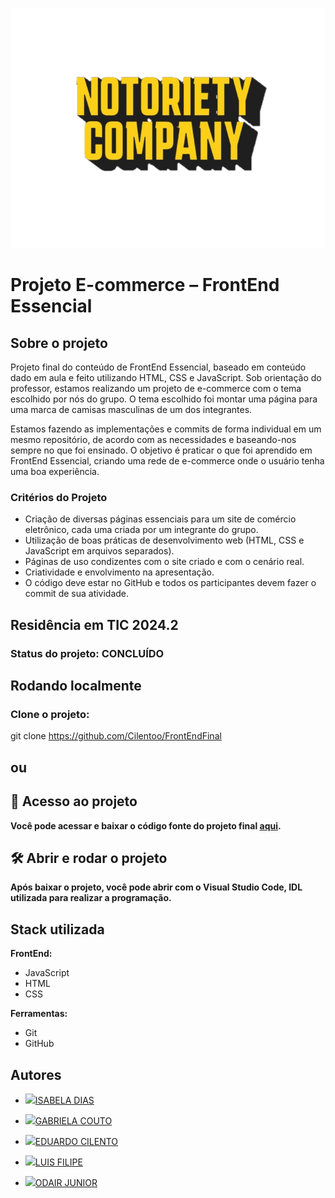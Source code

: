 <p align="center">
  <img src="https://github.com/Cilentoo/FrontEndFinal/blob/main/imgs/logoPrincipal.png?raw=true"/> 
</p>

# Projeto E-commerce – FrontEnd Essencial  

## Sobre o projeto
Projeto final do conteúdo de FrontEnd Essencial, baseado em conteúdo dado em aula e feito utilizando HTML, CSS e JavaScript. Sob orientação do professor, estamos realizando um projeto de e-commerce com o tema escolhido por nós do grupo. O tema escolhido foi montar uma página para uma marca de camisas masculinas de um dos integrantes.

Estamos fazendo as implementações e commits de forma individual em um mesmo repositório, de acordo com as necessidades e baseando-nos sempre no que foi ensinado. O objetivo é praticar o que foi aprendido em FrontEnd Essencial, criando uma rede de e-commerce onde o usuário tenha uma boa experiência.

### Critérios do Projeto
- Criação de diversas páginas essenciais para um site de comércio eletrônico, cada uma criada por um integrante do grupo.
- Utilização de boas práticas de desenvolvimento web (HTML, CSS e JavaScript em arquivos separados).
- Páginas de uso condizentes com o site criado e com o cenário real.
- Criatividade e envolvimento na apresentação.
- O código deve estar no GitHub e todos os participantes devem fazer o commit de sua atividade.

## Residência em TIC 2024.2
### Status do projeto: **CONCLUÍDO**

## Rodando localmente

### Clone o projeto:

git clone https://github.com/Cilentoo/FrontEndFinal
## ou

## 📁 Acesso ao projeto

**Você pode acessar e baixar o código fonte do projeto final [aqui](https://github.com/Cilentoo/FrontEndFinal).**

## 🛠️ Abrir e rodar o projeto

**Após baixar o projeto, você pode abrir com o Visual Studio Code, IDL utilizada para realizar a programação.**

## Stack utilizada

**FrontEnd:** 
- JavaScript 
- HTML
- CSS

**Ferramentas:**
 - Git
 - GitHub


## Autores

- ![](https://imgur.com/undefined)[ISABELA DIAS](https://github.com/isabeladp)

- ![](https://imgur.com/undefined)[GABRIELA COUTO]( https://github.com/GabrielaCoutoD)

- ![](https://imgur.com/7A6DzaD)[EDUARDO CILENTO](https://github.com/Cilentoo)

- ![](https://imgur.com/ixv2t2R)[LUIS FILIPE]( https://github.com/elipekkkj)

- ![](https://imgur.com/CA8A4KG)[ODAIR JUNIOR](https://github.com/t/)

